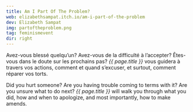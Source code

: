 ```yaml
---
title: Am I Part Of The Problem?
web: elizabethsampat.itch.io/am-i-part-of-the-problem
dev: Elizabeth Sampat
img: partoftheproblem.png
tag: feminismevent
dir: right
---
```

Avez-vous blessé quelqu’un? Avez-vous de la difficulté à l’accepter? Êtes-vous dans le doute sur les prochains pas? *{{ page.title }}* vous guidera à travers vos actions, comment et quand s’excuser, et surtout, comment réparer vos torts.

Did you hurt someone? Are you having trouble coming to terms with it? Are you unsure what to do next? *{{ page.title }}* will walk you through what you did, how and when to apologize, and most importantly, how to make amends.

